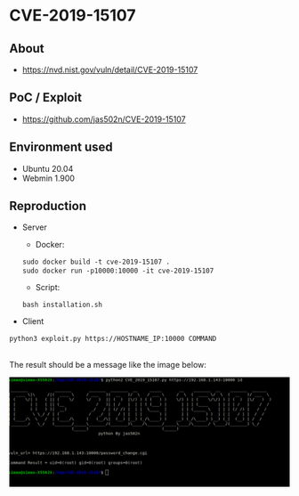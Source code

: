 # CVE-2019-15107

## About
* <https://nvd.nist.gov/vuln/detail/CVE-2019-15107>


## PoC / Exploit

* <https://github.com/jas502n/CVE-2019-15107> 


## Environment used

* Ubuntu 20.04
* Webmin 1.900


## Reproduction
* Server
    - Docker:
    ```shell script
    sudo docker build -t cve-2019-15107 .
    sudo docker run -p10000:10000 -it cve-2019-15107
    ```
    
    - Script:
    ```shell script
    bash installation.sh
    ```    

* Client
```shell script
python3 exploit.py https://HOSTNAME_IP:10000 COMMAND 
```
<br>
The result should be a message like the image below:
<p align="center">
  <img src="images/result.png">
</p>
